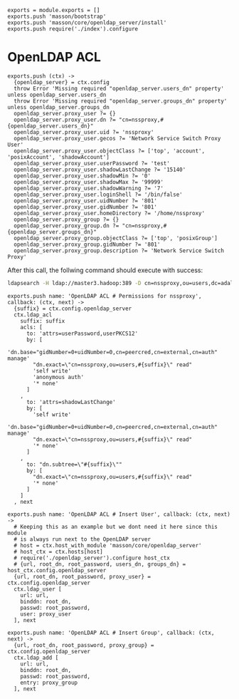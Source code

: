 
    exports = module.exports = []
    exports.push 'masson/bootstrap'
    exports.push 'masson/core/openldap_server/install'
    exports.push require('./index').configure

# OpenLDAP ACL

    exports.push (ctx) ->
      {openldap_server} = ctx.config
      throw Error 'Missing required "openldap_server.users_dn" property' unless openldap_server.users_dn
      throw Error 'Missing required "openldap_server.groups_dn" property' unless openldap_server.groups_dn
      openldap_server.proxy_user ?= {}
      openldap_server.proxy_user.dn ?= "cn=nssproxy,#{openldap_server.users_dn}"
      openldap_server.proxy_user.uid ?= 'nssproxy'
      openldap_server.proxy_user.gecos ?= 'Network Service Switch Proxy User'
      openldap_server.proxy_user.objectClass ?= ['top', 'account', 'posixAccount', 'shadowAccount']
      openldap_server.proxy_user.userPassword ?= 'test'
      openldap_server.proxy_user.shadowLastChange ?= '15140'
      openldap_server.proxy_user.shadowMin ?= '0'
      openldap_server.proxy_user.shadowMax ?= '99999'
      openldap_server.proxy_user.shadowWarning ?= '7'
      openldap_server.proxy_user.loginShell ?= '/bin/false'
      openldap_server.proxy_user.uidNumber ?= '801'
      openldap_server.proxy_user.gidNumber ?= '801'
      openldap_server.proxy_user.homeDirectory ?= '/home/nssproxy'
      openldap_server.proxy_group ?= {}
      openldap_server.proxy_group.dn ?= "cn=nssproxy,#{openldap_server.groups_dn}"
      openldap_server.proxy_group.objectClass ?= ['top', 'posixGroup']
      openldap_server.proxy_group.gidNumber ?= '801'
      openldap_server.proxy_group.description ?= 'Network Service Switch Proxy'

After this call, the follwing command should execute with success:

```bash
ldapsearch -H ldap://master3.hadoop:389 -D cn=nssproxy,ou=users,dc=adaltas,dc=com -w test
```

    exports.push name: 'OpenLDAP ACL # Permissions for nssproxy', callback: (ctx, next) ->
      {suffix} = ctx.config.openldap_server
      ctx.ldap_acl
        suffix: suffix
        acls: [
          to: 'attrs=userPassword,userPKCS12'
          by: [
            'dn.base="gidNumber=0+uidNumber=0,cn=peercred,cn=external,cn=auth" manage'
            "dn.exact=\"cn=nssproxy,ou=users,#{suffix}\" read"
            'self write'
            'anonymous auth'
            '* none'
          ]
        ,
          to: 'attrs=shadowLastChange'
          by: [
            'self write'
            'dn.base="gidNumber=0+uidNumber=0,cn=peercred,cn=external,cn=auth" manage'
            "dn.exact=\"cn=nssproxy,ou=users,#{suffix}\" read"
            '* none'
          ]
        ,
          to: "dn.subtree=\"#{suffix}\""
          by: [
            "dn.exact=\"cn=nssproxy,ou=users,#{suffix}\" read"
            '* none'
          ]
        ]
      , next

    exports.push name: 'OpenLDAP ACL # Insert User', callback: (ctx, next) ->
      # Keeping this as an example but we dont need it here since this module
      # is always run next to the OpenLDAP server
      # host = ctx.host_with_module 'masson/core/openldap_server'
      # host_ctx = ctx.hosts[host]
      # require('./openldap_server').configure host_ctx
      # {url, root_dn, root_password, users_dn, groups_dn} = host_ctx.config.openldap_server
      {url, root_dn, root_password, proxy_user} = ctx.config.openldap_server
      ctx.ldap_user [
        url: url,
        binddn: root_dn,
        passwd: root_password,
        user: proxy_user
      ], next

    exports.push name: 'OpenLDAP ACL # Insert Group', callback: (ctx, next) ->
      {url, root_dn, root_password, proxy_group} = ctx.config.openldap_server
      ctx.ldap_add [
        url: url,
        binddn: root_dn,
        passwd: root_password,
        entry: proxy_group
      ], next

      







